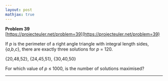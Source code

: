```yaml
---
layout: post
mathjax: true
---
```

**Problem 39**  
[https://projecteuler.net/problem=39](https://projecteuler.net/problem=39)

<p>If <i>p</i> is the perimeter of a right angle triangle with integral length sides, {<i>a</i>,<i>b</i>,<i>c</i>}, there are exactly three solutions for <i>p</i> = 120.</p>
<p>{20,48,52}, {24,45,51}, {30,40,50}</p>
<p>For which value of <i>p</i> ≤ 1000, is the number of solutions maximised?</p>

---
